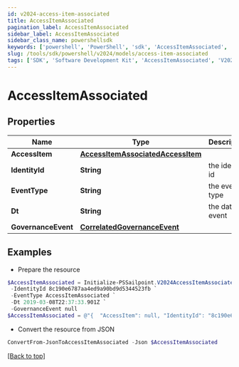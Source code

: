 ```yaml
---
id: v2024-access-item-associated
title: AccessItemAssociated
pagination_label: AccessItemAssociated
sidebar_label: AccessItemAssociated
sidebar_class_name: powershellsdk
keywords: ['powershell', 'PowerShell', 'sdk', 'AccessItemAssociated', 'V2024AccessItemAssociated'] 
slug: /tools/sdk/powershell/v2024/models/access-item-associated
tags: ['SDK', 'Software Development Kit', 'AccessItemAssociated', 'V2024AccessItemAssociated']
---
```



# AccessItemAssociated

## Properties

Name | Type | Description | Notes
------------ | ------------- | ------------- | -------------
**AccessItem** | [**AccessItemAssociatedAccessItem**](access-item-associated-access-item) |  | [optional] 
**IdentityId** | **String** | the identity id | [optional] 
**EventType** | **String** | the event type | [optional] 
**Dt** | **String** | the date of event | [optional] 
**GovernanceEvent** | [**CorrelatedGovernanceEvent**](correlated-governance-event) |  | [optional] 

## Examples

- Prepare the resource
```powershell
$AccessItemAssociated = Initialize-PSSailpoint.V2024AccessItemAssociated  -AccessItem null `
 -IdentityId 8c190e6787aa4ed9a90bd9d5344523fb `
 -EventType AccessItemAssociated `
 -Dt 2019-03-08T22:37:33.901Z `
 -GovernanceEvent null
$AccessItemAssociated = @"{  "AccessItem": null, "IdentityId": "8c190e6787aa4ed9a90bd9d5344523fb", "EventType": "AccessItemAssociated", "Dt": "2019-03-08T22:37:33.901Z", "GovernanceEvent": null }"@
```

- Convert the resource from JSON
```powershell
ConvertFrom-JsonToAccessItemAssociated -Json $AccessItemAssociated
```


[[Back to top]](#) 

